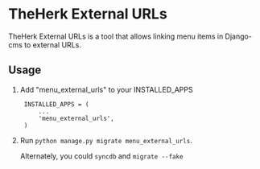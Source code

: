 TheHerk External URLs
=====================

TheHerk External URLs is a tool that allows linking menu items in Django-cms to external URLs.

Usage
-----

1. Add "menu_external_urls" to your INSTALLED_APPS

        INSTALLED_APPS = (
            ...
            'menu_external_urls',
        )

2. Run `python manage.py migrate menu_external_urls`.

   Alternately, you could `syncdb` and `migrate --fake`
